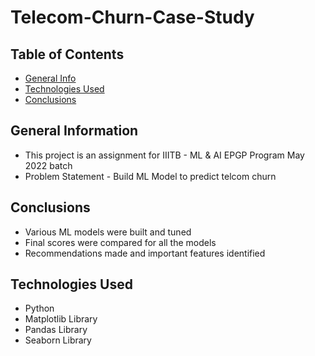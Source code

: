 # Telecom-Churn-Case-Study

## Table of Contents

- [General Info](#general-information)
- [Technologies Used](#technologies-used)
- [Conclusions](#conclusions)

## General Information

- This project is an assignment for IIITB - ML & AI EPGP Program May 2022 batch
- Problem Statement - Build ML Model to predict telcom churn

## Conclusions
- Various ML models were built and tuned
- Final scores were compared for all the models
- Recommendations made and important features identified

## Technologies Used
- Python
- Matplotlib Library
- Pandas Library
- Seaborn Library
